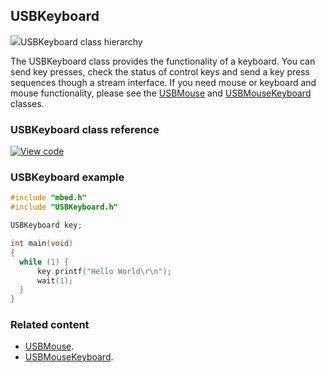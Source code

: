 ## USBKeyboard

<span class="images">![](https://os.mbed.com/docs/v5.9/feature-hal-spec-usb-device-doxy/class_u_s_b_keyboard.png)<span>USBKeyboard class hierarchy</span></span>

The USBKeyboard class provides the functionality of a keyboard. You can send key presses, check the status of control keys and send a key press sequences though a stream interface. If you need mouse or keyboard and mouse functionality, please see the [USBMouse](USBMouse.html) and [USBMouseKeyboard](USBMouseKeyboard.html) classes.

### USBKeyboard class reference

[![View code](https://www.mbed.com/embed/?type=library)](https://os.mbed.com/docs/v5.9/feature-hal-spec-usb-device-doxy/class_u_s_b_keyboard.html)

### USBKeyboard example

```C++
#include "mbed.h"
#include "USBKeyboard.h"

USBKeyboard key;

int main(void)
{
  while (1) {
      key.printf("Hello World\r\n");
      wait(1);
  }
}
```

### Related content

- [USBMouse](USBMouse.html).
- [USBMouseKeyboard](USBMouseKeyboard.html).
